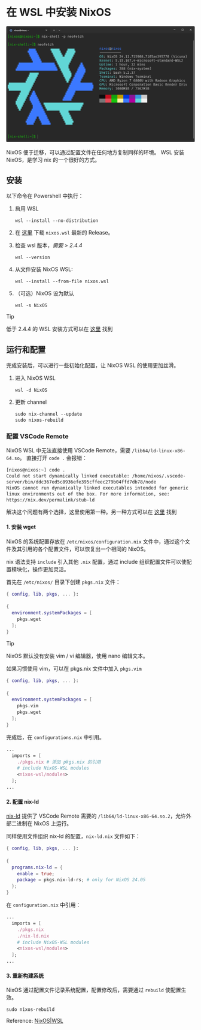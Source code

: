 # 在 WSL 中安装 NixOS

![neofetch](fig/neofetch.png)

NixOS 便于迁移，可以通过配置文件在任何地方复制同样的环境。
WSL 安装 NixOS，是学习 nix 的一个很好的方式。

## 安装

以下命令在 Powershell 中执行：

1. 启用 WSL

    ``` shell
    wsl --install --no-distribution
    ```

2. 在 [这里](https://github.com/nix-community/NixOS-WSL/releases/latest) 下载 `nixos.wsl` 最新的 Release。
3. 检查 wsl 版本，*需要 > 2.4.4*

    ``` shell
    wsl --version
    ```

4. 从文件安装 NixOS WSL:

    ``` shell
    wsl --install --from-file nixos.wsl
    ```

5. （可选）NixOS 设为默认

    ``` shell
    wsl -s NixOS
    ```

> [!TIP]
> 低于 2.4.4 的 WSL 安装方式可以在 [这里](https://nix-community.github.io/NixOS-WSL/) 找到

## 运行和配置

完成安装后，可以进行一些初始化配置，让 NixOS WSL 的使用更加丝滑。

1. 进入 NixOS WSL

    ``` shell
    wsl -d NixOS
    ```

2. 更新 channel

    ``` shell
    sudo nix-channel --update
    sudo nixos-rebuild
    ```

### 配置 VSCode Remote

NixOS WSL 中无法直接使用 VSCode Remote，需要 `/lib64/ld-linux-x86-64.so`。
直接打开 `code .` 会报错：

``` shell
[nixos@nixos:~] code .
Could not start dynamically linked executable: /home/nixos/.vscode-server/bin/ddc367ed5c8936efe395cffeec279b04ffd7db78/node
NixOS cannot run dynamically linked executables intended for generic
linux environments out of the box. For more information, see:
https://nix.dev/permalink/stub-ld
```

解决这个问题有两个选择，这里使用第一种。另一种方式可以在 [这里](https://nix-community.github.io/NixOS-WSL/how-to/vscode.html#option-2-patch-the-server) 找到

#### 1. 安装 wget

NixOS 的系统配置存放在 `/etc/nixos/configuration.nix` 文件中，通过这个文件及其引用的各个配置文件，可以恢复出一个相同的 NixOS。

nix 语法支持 `include` 引入其他 `.nix` 配置，通过 include 组织配置文件可以使配置模块化，操作更加灵活。

首先在 `/etc/nixos/` 目录下创建 `pkgs.nix` 文件：

``` nix
{ config, lib, pkgs, ... }:

{
  environment.systemPackages = [
    pkgs.wget
  ];
}
```

> [!TIP]
> NixOS 默认没有安装 vim / vi 编辑器，使用 nano 编辑文本。
>
> 如果习惯使用 vim，可以在 pkgs.nix 文件中加入 `pkgs.vim`
>
> ``` nix
> { config, lib, pkgs, ... }:
> 
> {
>   environment.systemPackages = [
>     pkgs.vim
>     pkgs.wget
>   ];
> }
> ```

完成后，在 `configurations.nix` 中引用。

``` nix
...
  imports = [
    ./pkgs.nix # 添加 pkgs.nix 的引用
    # include NixOS-WSL modules
    <nixos-wsl/modules>
  ];
...
```

#### 2. 配置 nix-ld

[nix-ld](https://github.com/Mic92/nix-ld) 提供了 VSCode Remote 需要的 `/lib64/ld-linux-x86-64.so.2`，允许外部二进制在 NixOS 上运行。

同样使用文件组织 nix-ld 的配置，`nix-ld.nix` 文件如下：

``` nix
{ config, lib, pkgs, ... }:

{
  programs.nix-ld = {
    enable = true;
    package = pkgs.nix-ld-rs; # only for NixOS 24.05
  };
}
```

在 `configuration.nix` 中引用：

``` nix
...
  imports = [
    ./pkgs.nix
    ./nix-ld.nix
    # include NixOS-WSL modules
    <nixos-wsl/modules>
  ];
...
```

#### 3. 重新构建系统

NixOS 通过配置文件记录系统配置，配置修改后，需要通过 `rebuild` 使配置生效。

```shell
sudo nixos-rebuild
```

Reference: [NixOS|WSL](https://nix-community.github.io/NixOS-WSL/)
